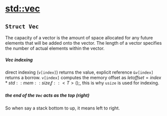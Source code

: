 # [std::vec](https://doc.rust-lang.org/std/vec/struct.Vec.html#capacity-and-reallocation)
## `Struct Vec`
The capacity of a vector is the amount of space allocated for any future elements that will be added onto the vector.
The length of a vector specifies the number of actual elements within the vector.


##### Vec indexing
direct indexing (`v[index]`) returns the value, explicit reference `&v[index]` returns a borrow.
`v[index]` computes the memory offset as $let offset = index * std::mem::size_if::<T>();$, this is why `usize` is used for indexing.
##### the end of the `Vec` acts as the top (right)
So when say a stack bottom to up, it means left to right.
